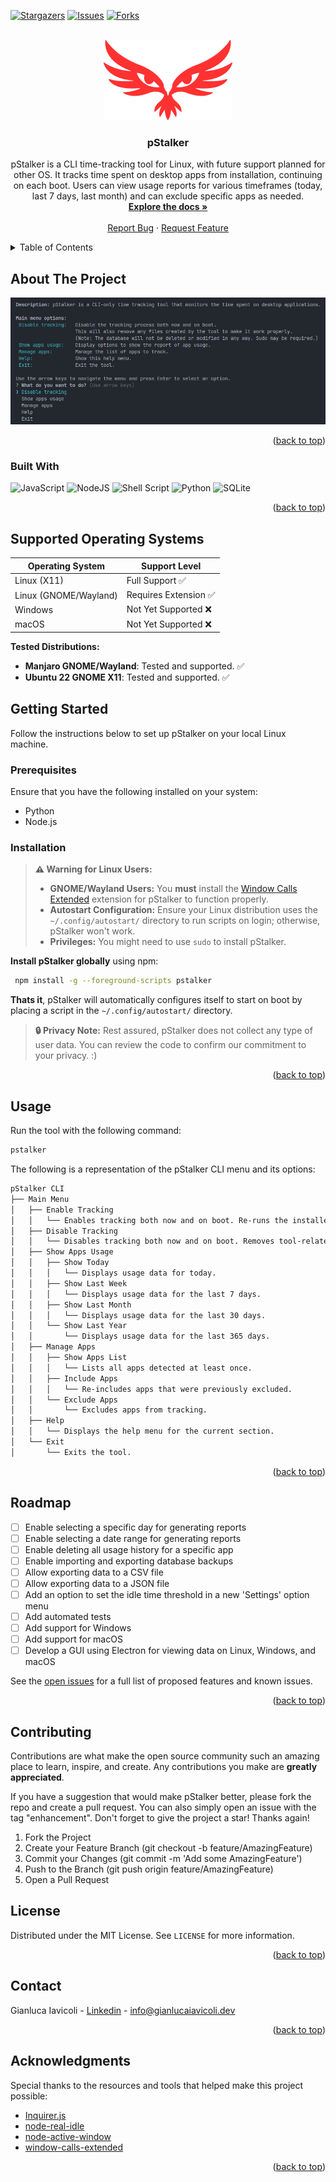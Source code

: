 <a id="readme-top"></a>

[![Stargazers][stars-shield]][stars-url]
[![Issues][issues-shield]][issues-url]
[![Forks][forks-shield]][forks-url]


<!-- PROJECT LOGO -->
<br />
<div align="center">
  <a href="https://github.com/GianlucaIavicoli/pStalker">
    <img src="images/logo.png" alt="Logo">
  </a>

<h3 align="center">pStalker</h3>

  <p align="center">
pStalker is a CLI time-tracking tool for Linux, with future support planned for other OS. It tracks time spent on desktop apps from installation, continuing on each boot. Users can view usage reports for various timeframes (today, last 7 days, last month) and can exclude specific apps as needed.
    <br />
    <a href="https://github.com/GianlucaIavicoli/pStalker"><strong>Explore the docs »</strong></a>
    <br />
    <br />
    <a href="https://github.com/GianlucaIavicoli/pStalker/issues/new?labels=bug&template=bug-report---.md">Report Bug</a>
    ·
    <a href="https://github.com/GianlucaIavicoli/pStalker/issues/new?labels=enhancement&template=feature-request---.md">Request Feature</a>
  </p>
</div>


<!-- TABLE OF CONTENTS -->
<details>
  <summary>Table of Contents</summary>
  <ol>
    <li>
      <a href="#about-the-project">About The Project</a>
      <ul>
        <li><a href="#built-with">Built With</a></li>
      </ul>
    </li>
    <li>
      <a href="#getting-started">Getting Started</a>
      <ul>
        <li><a href="#prerequisites">Prerequisites</a></li>
        <li><a href="#installation">Installation</a></li>
      </ul>
    </li>
    <li><a href="#usage">Usage</a></li>
    <li><a href="#roadmap">Roadmap</a></li>
    <li><a href="#contributing">Contributing</a></li>
    <li><a href="#license">License</a></li>
    <li><a href="#contact">Contact</a></li>
    <li><a href="#acknowledgments">Acknowledgments</a></li>
  </ol>
</details>


<!-- ABOUT THE PROJECT -->
## About The Project
[![Product Name Screen Shot][product-screenshot]](https://github.com/GianlucaIavicoli/pStalker)

<p align="right">(<a href="#readme-top">back to top</a>)</p>

### Built With
![JavaScript](https://img.shields.io/badge/javascript-%23323330.svg?style=for-the-badge&logo=javascript&logoColor=F7DF1E) ![NodeJS](https://img.shields.io/badge/node.js-6DA55F?style=for-the-badge&logo=node.js&logoColor=white) ![Shell Script](https://img.shields.io/badge/shell_script-%23121011.svg?style=for-the-badge&logo=gnu-bash&logoColor=white) ![Python](https://img.shields.io/badge/python-%2314354C.svg?style=for-the-badge&logo=python&logoColor=white) ![SQLite](https://img.shields.io/badge/sqlite-%2307405e.svg?style=for-the-badge&logo=sqlite&logoColor=white)

<p align="right">(<a href="#readme-top">back to top</a>)</p>


## Supported Operating Systems

| Operating System       | Support Level                |
| ---------------------- | ------------------------------ |
| Linux (X11)            | Full Support ✅                |
| Linux (GNOME/Wayland)  | Requires Extension ✅         |
| Windows                | Not Yet Supported ❌          |
| macOS                  | Not Yet Supported ❌          |

**Tested Distributions:**
- **Manjaro GNOME/Wayland**: Tested and supported. ✅
- **Ubuntu 22 GNOME X11**: Tested and supported. ✅


<!-- GETTING STARTED -->
## Getting Started

Follow the instructions below to set up pStalker on your local Linux machine.

### Prerequisites

Ensure that you have the following installed on your system:

* Python
* Node.js

### Installation

> **⚠️ Warning for Linux Users:**
> - **GNOME/Wayland Users:** You **must** install the [Window Calls Extended](https://extensions.gnome.org/extension/4974/window-calls-extended/) extension for pStalker to function properly.
> - **Autostart Configuration:** Ensure your Linux distribution uses the `~/.config/autostart/` directory to run scripts on login; otherwise, pStalker won't work.
> - **Privileges:** You might need to use `sudo` to install pStalker.

**Install pStalker globally** using npm:

```bash
 npm install -g --foreground-scripts pstalker
 ```

**Thats it**, pStalker will automatically configures itself to start on boot by placing a script in the `~/.config/autostart/` directory.

> **🔒 Privacy Note:** Rest assured, pStalker does not collect any type of user data. You can review the code to confirm our commitment to your privacy. :)

<p align="right">(<a href="#readme-top">back to top</a>)</p>


<!-- USAGE EXAMPLES -->
## Usage

Run the tool with the following command:

```bash
pstalker
```

The following is a representation of the pStalker CLI menu and its options:

```md
pStalker CLI
├── Main Menu
│   ├── Enable Tracking
│   │   └── Enables tracking both now and on boot. Re-runs the installer script; may require sudo.
│   ├── Disable Tracking
│   │   └── Disables tracking both now and on boot. Removes tool-related files; database remains unchanged; may require sudo.
│   ├── Show Apps Usage
│   │   ├── Show Today
│   │   │   └── Displays usage data for today.
│   │   ├── Show Last Week
│   │   │   └── Displays usage data for the last 7 days.
│   │   ├── Show Last Month
│   │   │   └── Displays usage data for the last 30 days.
│   │   └── Show Last Year
│   │       └── Displays usage data for the last 365 days.
│   ├── Manage Apps
│   │   ├── Show Apps List
│   │   │   └── Lists all apps detected at least once.
│   │   ├── Include Apps
│   │   │   └── Re-includes apps that were previously excluded.
│   │   └── Exclude Apps
│   │       └── Excludes apps from tracking.
│   ├── Help
│   │   └── Displays the help menu for the current section.
│   └── Exit
│       └── Exits the tool.
```

<p align="right">(<a href="#readme-top">back to top</a>)</p>


<!-- ROADMAP -->
## Roadmap

- [ ] Enable selecting a specific day for generating reports
- [ ] Enable selecting a date range for generating reports
- [ ] Enable deleting all usage history for a specific app
- [ ] Enable importing and exporting database backups
- [ ] Allow exporting data to a CSV file
- [ ] Allow exporting data to a JSON file
- [ ] Add an option to set the idle time threshold in a new 'Settings' option menu
- [ ] Add automated tests
- [ ] Add support for Windows
- [ ] Add support for macOS
- [ ] Develop a GUI using Electron for viewing data on Linux, Windows, and macOS

See the [open issues](https://github.com/GianlucaIavicoli/pStalker/issues) for a full list of proposed features and known issues.

<p align="right">(<a href="#readme-top">back to top</a>)</p>


<!-- CONTRIBUTING -->
## Contributing

Contributions are what make the open source community such an amazing place to learn, inspire, and create. Any contributions you make are **greatly appreciated**.

If you have a suggestion that would make pStalker better, please fork the repo and create a pull request. You can also simply open an issue with the tag "enhancement". Don't forget to give the project a star! Thanks again!

1. Fork the Project
2. Create your Feature Branch (git checkout -b feature/AmazingFeature)
3. Commit your Changes (git commit -m 'Add some AmazingFeature')
4. Push to the Branch (git push origin feature/AmazingFeature)
5. Open a Pull Request


<!-- LICENSE -->
## License

Distributed under the MIT License. See `LICENSE` for more information.

<p align="right">(<a href="#readme-top">back to top</a>)</p>


<!-- CONTACT -->
## Contact

Gianluca Iavicoli - [Linkedin](https://www.linkedin.com/in/gianluca-iavicoli-684b32262) - info@gianlucaiavicoli.dev

<p align="right">(<a href="#readme-top">back to top</a>)</p>



<!-- ACKNOWLEDGMENTS -->
## Acknowledgments

Special thanks to the resources and tools that helped make this project possible:

* [Inquirer.js](https://github.com/SBoudrias/Inquirer.js)
* [node-real-idle](https://github.com/paymoapp/node-real-idle)
* [node-active-window](https://github.com/paymoapp/node-active-window)
* [window-calls-extended](https://extensions.gnome.org/extension/4974/window-calls-extended/)

<p align="right">(<a href="#readme-top">back to top</a>)</p>


<!-- MARKDOWN LINKS & IMAGES -->
[forks-shield]: https://img.shields.io/github/forks/GianlucaIavicoli/pStalker.svg?style=for-the-badge
[forks-url]: https://github.com/GianlucaIavicoli/pStalker/network/members
[stars-shield]: https://img.shields.io/github/stars/GianlucaIavicoli/pStalker.svg?style=for-the-badge
[stars-url]: https://github.com/GianlucaIavicoli/pStalker/stargazers
[issues-shield]: https://img.shields.io/github/issues/GianlucaIavicoli/pStalker.svg?style=for-the-badge
[issues-url]: https://github.com/GianlucaIavicoli/pStalker/issues
[product-screenshot]: images/screenshot.png
